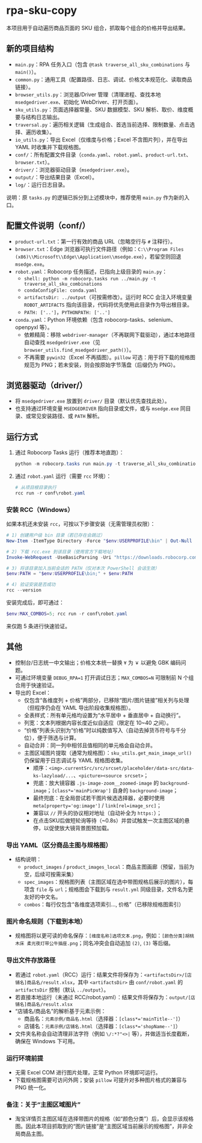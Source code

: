 # rpa-sku-copy

本项目用于自动遍历商品页面的 SKU 组合，抓取每个组合的价格并导出结果。

## 新的项目结构

- `main.py`：RPA 任务入口（包含 `@task traverse_all_sku_combinations` 与 `main()`）。
- `common.py`：通用工具（配置路径、日志、调试、价格文本规范化、读取商品链接）。
- `browser_utils.py`：浏览器/Driver 管理（清理进程、查找本地 `msedgedriver.exe`、初始化 WebDriver、打开页面）。
- `sku_utils.py`：页面选择器常量、SKU 数据模型、SKU 解析、取价、维度概要与结构日志输出。
- `traversal.py`：遍历相关逻辑（生成组合、首选当前选择、限制数量、点击选择、遍历收集）。
- `io_utils.py`：导出 Excel（仅维度与价格；Excel 不含图片列），并在导出 YAML 时收集并下载规格图。
- `conf/`：所有配置文件目录（`conda.yaml`、`robot.yaml`、`product-url.txt`、`browser.txt`）。
- `driver/`：浏览器驱动目录（`msedgedriver.exe`）。
- `output/`：导出结果目录（Excel）。
- `log/`：运行日志目录。

说明：原 `tasks.py` 的逻辑已拆分到上述模块中，推荐使用 `main.py` 作为新的入口。

## 配置文件说明（conf/）
- `product-url.txt`：第一行有效的商品 URL（忽略空行与 `#` 注释行）。
- `browser.txt`：Edge 浏览器可执行文件路径（例如：`C:\\Program Files (x86)\\Microsoft\\Edge\\Application\\msedge.exe`），若留空则回退 `msedge.exe`。
- `robot.yaml`：Robocorp 任务描述，已指向上级目录的 `main.py`：
  - `shell: python -m robocorp.tasks run ../main.py -t traverse_all_sku_combinations`
  - `condaConfigFile: conda.yaml`
  - `artifactsDir: ../output`（可按需修改）。运行时 RCC 会注入环境变量 `ROBOT_ARTIFACTS` 指向该目录，代码将优先使用此目录作为导出根目录。
  - `PATH: ['..']`，`PYTHONPATH: ['..']`
- `conda.yaml`：Python 环境依赖（包含 robocorp-tasks、selenium、openpyxl 等）。
  - 依赖精简：移除 `webdriver-manager`（不再联网下载驱动），通过本地路径自动查找 `msedgedriver.exe`（见 `browser_utils.find_msedgedriver_path()`）。
  - 不再需要 `pywin32`（Excel 不再插图）。`pillow` 可选：用于将下载的规格图规范为 PNG；若未安装，则会按原始字节落盘（后缀仍为 PNG）。

## 浏览器驱动（driver/）
- 将 `msedgedriver.exe` 放置到 `driver/` 目录（默认优先查找此处）。
- 也支持通过环境变量 `MSEDGEDRIVER` 指向目录或文件，或与 `msedge.exe` 同目录、或常见安装路径、或 `PATH` 解析。

## 运行方式
1. 通过 Robocorp Tasks 运行（推荐本地直跑）：
   ```powershell
   python -m robocorp.tasks run main.py -t traverse_all_sku_combinations
   ```
2. 通过 `robot.yaml` 运行（需要 `rcc` 环境）：
   ```powershell
   # 从项目根目录执行
   rcc run -r conf\robot.yaml
   ```

### 安装 RCC（Windows）
如果本机还未安装 `rcc`，可按以下步骤安装（无需管理员权限）：

```powershell
# 1) 创建用户级 bin 目录（若已存在会跳过）
New-Item -ItemType Directory -Force "$env:USERPROFILE\bin" | Out-Null

# 2) 下载 rcc.exe 到该目录（使用官方下载地址）
Invoke-WebRequest -UseBasicParsing -Uri "https://downloads.robocorp.com/rcc/releases/latest/windows64/rcc.exe" -OutFile "$env:USERPROFILE\bin\rcc.exe"

# 3) 将该目录加入当前会话的 PATH（仅对本次 PowerShell 会话生效）
$env:PATH = "$env:USERPROFILE\bin;" + $env:PATH

# 4) 验证安装是否成功
rcc --version
```

安装完成后，即可通过：

```powershell
$env:MAX_COMBOS=5; rcc run -r conf\robot.yaml
```

来仅跑 5 条进行快速验证。

## 其他
- 控制台/日志统一中文输出；价格文本统一替换 `¥` 为 `￥` 以避免 GBK 编码问题。
- 可通过环境变量 `DEBUG_RPA=1` 打开调试日志；`MAX_COMBOS=N` 可限制前 N 个组合用于快速验证。
- 导出的 Excel：
  - 仅包含“各维度列 + 价格”两部分，已移除“图片/图片链接”相关列与处理（但程序仍会在 YAML 导出阶段收集规格图）。
  - 全表样式：所有单元格均设置为“水平居中 + 垂直居中 + 自动换行”。
  - 列宽：文本列根据内容长度近似自适应（限定在 10~40 之间）。
  - “价格”列表头识别为“价格”时以纯数值写入（自动去掉货币符号与千分位），便于筛选与计算。
  - 自动合并：同一列中相邻且值相同的单元格会自动合并。
  - 主图区域图片提取（通常为规格图）：`sku_utils.get_main_image_url()` 仍保留用于日志调试与 YAML 规格图收集。
    - 顺序：`<img>.currentSrc/src/srcset/placeholder/data-src/data-ks-lazyload/...`、`<picture><source srcset>`；
    - 兜底：放大镜容器 `.js-image-zoom__zoomed-image` 的 `background-image`；`[class*='mainPicWrap']` 自身的 `background-image`；
    - 最终兜底：在全局尝试若干图片候选选择器，必要时使用 `meta[property='og:image']` / `link[rel=image_src]`；
    - 兼容以 `//` 开头的协议相对地址（自动补全为 `https:`）；
    - 在点击SKU后做短轮询等待（~0.8s）并尝试触发一次主图区域的悬停，以促使放大镜背景图预加载。

### 导出 YAML（区分商品主图与规格图）

- 结构说明：
  - `product_images` / `product_images_local`：商品主图画廊（预留，当前为空，后续可按需采集）
  - `spec_images`：规格图列表（主图区域在选中带图规格后展示的图片），每项含 `file` 与 `url`；规格图会下载到与 `result.yml` 同级目录，文件名为更友好的中文名。
  - `combos`：每行仅包含“各维度选项索引..., 价格”（已移除规格图索引）

### 图片命名规则（下载到本地）

- 规格图将以更可读的命名保存：`[维度名称]选项文本.png`，例如：`[颜色分类]胡桃木床 柔光夜灯带公牛插座.png`；同名冲突会自动追加 `(2)`, `(3)` 等后缀。

### 导出文件存放路径
- 若通过 `robot.yaml`（RCC）运行：结果文件将保存为：`<artifactsDir>/[店铺名]商品名/result.xlsx`，其中 `<artifactsDir>` 由 `conf/robot.yaml` 的 `artifactsDir` 控制（默认 `../output`）。
- 若直接本地运行（未通过 RCC/robot.yaml）：结果文件将保存为：`output/[店铺名]商品名/result.xlsx`
- “店铺名/商品名”的解析基于元素示例：
  - 商品名：`元素示例/商品名.html`（选择器：`[class*='mainTitle--']`）
  - 店铺名：`元素示例/店铺名.html`（选择器：`[class*='shopName--']`）
- 文件夹名称会自动清理非法字符（例如 `\/:*?"<>|` 等），并做适当长度截断，确保在 Windows 下可用。

### 运行环境前提

- 无需 Excel COM 进行图片处理，正常 Python 环境即可运行。
- 下载规格图需要可访问外网；安装 `pillow` 可提升对多种图片格式的兼容与 PNG 统一化。

### 备注：关于“主图区域图片”

- 淘宝详情页主图区域在选择带图片的规格（如“颜色分类”）后，会显示该规格图。因此本项目抓取到的“图片链接”是“主图区域当前展示的规格图”，并非全局商品主图。
